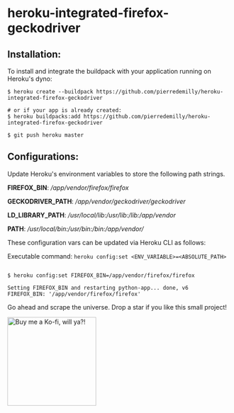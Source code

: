 # heroku-integrated-firefox-geckodriver

Installation:
-----

To install and integrate the buildpack with your application running on Heroku's dyno:

```shell
$ heroku create --buildpack https://github.com/pierredemilly/heroku-integrated-firefox-geckodriver

# or if your app is already created:
$ heroku buildpacks:add https://github.com/pierredemilly/heroku-integrated-firefox-geckodriver

$ git push heroku master
```

Configurations:
-----

Update Heroku's environment variables to store the following path strings. 
                                
  
**FIREFOX_BIN**: */app/vendor/firefox/firefox*

**GECKODRIVER_PATH**: */app/vendor/geckodriver/geckodriver*

**LD_LIBRARY_PATH**: */usr/local/lib:/usr/lib:/lib:/app/vendor*

**PATH**: */usr/local/bin:/usr/bin:/bin:/app/vendor/*

                

These configuration vars can be updated via Heroku CLI as follows:

Executable command: `heroku config:set <ENV_VARIABLE>=<ABSOLUTE_PATH>`

```shell

$ heroku config:set FIREFOX_BIN=/app/vendor/firefox/firefox

Setting FIREFOX_BIN and restarting python-app... done, v6
FIREFOX_BIN: '/app/vendor/firefox/firefox'

```


Go ahead and scrape the universe. Drop a star if you like this small project!

<a href="https://ko-fi.com/F1F1VEXA" target="_blank"><img src="ko-fi.png" alt="Buy me a Ko-fi, will ya?!" width="200"/></a>

